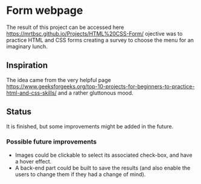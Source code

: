 # Form webpage
The result of this project can be accessed here https://mrtbsc.github.io/Projects/HTML%20CSS-Form/ ojective was to practice HTML and CSS forms creating a survey to choose the menu for an imaginary lunch.

## Inspiration
The idea came from the very helpful page https://www.geeksforgeeks.org/top-10-projects-for-beginners-to-practice-html-and-css-skills/ and a rather gluttonous mood.

## Status
It is finished, but some improvements might be added in the future.

### Possible future improvements
- Images could be clickable to select its associated check-box, and have a hover effect.
- A back-end part could be built to save the results (and also enable the users to change them if they had a change of mind).
